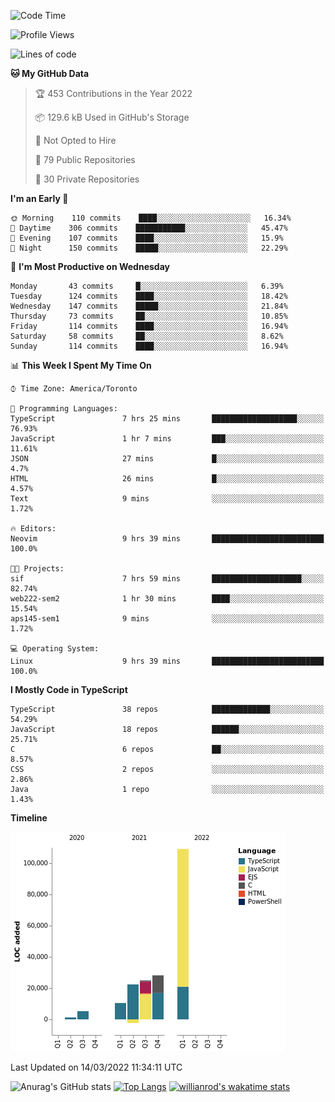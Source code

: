 <!--START_SECTION:waka-->
![Code Time](http://img.shields.io/badge/Code%20Time-185%20hrs%2026%20mins-blue)

![Profile Views](http://img.shields.io/badge/Profile%20Views-7-blue)

![Lines of code](https://img.shields.io/badge/From%20Hello%20World%20I%27ve%20Written-199%20Thousand%20lines%20of%20code-blue)

**🐱 My GitHub Data** 

> 🏆 453 Contributions in the Year 2022
 > 
> 📦 129.6 kB Used in GitHub's Storage 
 > 
> 🚫 Not Opted to Hire
 > 
> 📜 79 Public Repositories 
 > 
> 🔑 30 Private Repositories  
 > 
**I'm an Early 🐤** 

```text
🌞 Morning    110 commits    ████░░░░░░░░░░░░░░░░░░░░░   16.34% 
🌆 Daytime    306 commits    ███████████░░░░░░░░░░░░░░   45.47% 
🌃 Evening    107 commits    ████░░░░░░░░░░░░░░░░░░░░░   15.9% 
🌙 Night      150 commits    █████░░░░░░░░░░░░░░░░░░░░   22.29%

```
📅 **I'm Most Productive on Wednesday** 

```text
Monday       43 commits     █░░░░░░░░░░░░░░░░░░░░░░░░   6.39% 
Tuesday      124 commits    ████░░░░░░░░░░░░░░░░░░░░░   18.42% 
Wednesday    147 commits    █████░░░░░░░░░░░░░░░░░░░░   21.84% 
Thursday     73 commits     ██░░░░░░░░░░░░░░░░░░░░░░░   10.85% 
Friday       114 commits    ████░░░░░░░░░░░░░░░░░░░░░   16.94% 
Saturday     58 commits     ██░░░░░░░░░░░░░░░░░░░░░░░   8.62% 
Sunday       114 commits    ████░░░░░░░░░░░░░░░░░░░░░   16.94%

```


📊 **This Week I Spent My Time On** 

```text
⌚︎ Time Zone: America/Toronto

💬 Programming Languages: 
TypeScript               7 hrs 25 mins       ███████████████████░░░░░░   76.93% 
JavaScript               1 hr 7 mins         ███░░░░░░░░░░░░░░░░░░░░░░   11.61% 
JSON                     27 mins             █░░░░░░░░░░░░░░░░░░░░░░░░   4.7% 
HTML                     26 mins             █░░░░░░░░░░░░░░░░░░░░░░░░   4.57% 
Text                     9 mins              ░░░░░░░░░░░░░░░░░░░░░░░░░   1.72%

🔥 Editors: 
Neovim                   9 hrs 39 mins       █████████████████████████   100.0%

🐱‍💻 Projects: 
sif                      7 hrs 59 mins       ████████████████████░░░░░   82.74% 
web222-sem2              1 hr 30 mins        ████░░░░░░░░░░░░░░░░░░░░░   15.54% 
aps145-sem1              9 mins              ░░░░░░░░░░░░░░░░░░░░░░░░░   1.72%

💻 Operating System: 
Linux                    9 hrs 39 mins       █████████████████████████   100.0%

```

**I Mostly Code in TypeScript** 

```text
TypeScript               38 repos            █████████████░░░░░░░░░░░░   54.29% 
JavaScript               18 repos            ██████░░░░░░░░░░░░░░░░░░░   25.71% 
C                        6 repos             ██░░░░░░░░░░░░░░░░░░░░░░░   8.57% 
CSS                      2 repos             ░░░░░░░░░░░░░░░░░░░░░░░░░   2.86% 
Java                     1 repo              ░░░░░░░░░░░░░░░░░░░░░░░░░   1.43%

```


**Timeline**

![Chart not found](https://raw.githubusercontent.com/wise-introvert/wise-introvert/master/charts/bar_graph.png) 


 Last Updated on 14/03/2022 11:34:11 UTC
<!--END_SECTION:waka-->

![Anurag's GitHub stats](https://github-readme-stats.vercel.app/api?username=wise-introvert&count_private=true&show_icons=true)
[![Top Langs](https://github-readme-stats.vercel.app/api/top-langs/?username=wise-introvert&langs_count=10)](https://github.com/anuraghazra/github-readme-stats)
[![willianrod's wakatime stats](https://github-readme-stats.vercel.app/api/wakatime?username=wiseintrovert)](https://github.com/anuraghazra/github-readme-stats)

